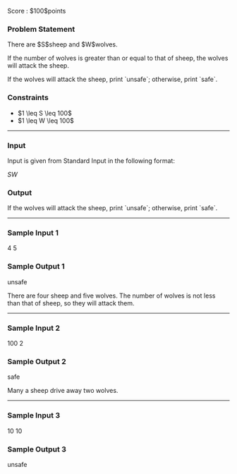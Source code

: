
<div>

<span>

<span>

<p>
Score : $100$points
</p>

<div>

<section>

### **Problem Statement**

<p>
There are $S$sheep and $W$wolves.
</p>

<p>
If the number of wolves is greater than or equal to that of sheep, the wolves will attack the sheep.
</p>

<p>
If the wolves will attack the sheep, print `unsafe`; otherwise, print `safe`.
</p>

</section>

</div>

<div>

<section>

### **Constraints**

<ul>

<li>
$1 \leq S \leq 100$
</li>

<li>
$1 \leq W \leq 100$
</li>

</ul>

</section>

</div>

---

<div>

<div>

<section>

### **Input**

<p>
Input is given from Standard Input in the following format:
</p>

<div>

$S$$W$
</div>

</section>

</div>

<div>

<section>

### **Output**

<p>
If the wolves will attack the sheep, print `unsafe`; otherwise, print `safe`.
</p>

</section>

</div>

</div>

---

<div>

<section>

### **Sample Input 1**

<div>

4 5

</div>

</section>

</div>

<div>

<section>

### **Sample Output 1**

<div>

unsafe

</div>

<p>
There are four sheep and five wolves. The number of wolves is not less than that of sheep, so they will attack them.
</p>

</section>

</div>

---

<div>

<section>

### **Sample Input 2**

<div>

100 2

</div>

</section>

</div>

<div>

<section>

### **Sample Output 2**

<div>

safe

</div>

<p>
Many a sheep drive away two wolves.
</p>

</section>

</div>

---

<div>

<section>

### **Sample Input 3**

<div>

10 10

</div>

</section>

</div>

<div>

<section>

### **Sample Output 3**

<div>

unsafe

</div>

</section>

</div>

</span>

</span>

</div>
